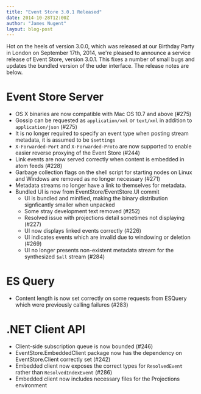```yaml
---
title: "Event Store 3.0.1 Released"
date: 2014-10-28T12:00Z
author: "James Nugent"
layout: blog-post
---
```


Hot on the heels of version 3.0.0, which was released at our Birthday Party in London on September 17th, 2014, we're pleased to announce a service release of Event Store, version 3.0.1. This fixes a number of small bugs and updates the bundled version of the uder interface. The release notes are below.

Event Store Server
===

- OS X binaries are now compatible with Mac OS 10.7 and above (#275)
- Gossip can be requested as `application/xml` or `text/xml` in addition to `application/json` (#275)
- It is no longer required to specify an event type when posting stream metadata, it is assumed to be `$settings`
- `X-Forwarded-Port` and `X-Forwarded-Proto` are now supported to enable easier reverse proxying of the Event Store (#244)
- Link events are now served correctly when content is embedded in atom feeds (#228)
- Garbage collection flags on the shell script for starting nodes on Linux and Windows are removed as no longer necessary (#271)
- Metadata streams no longer have a link to themselves for metadata.
- Bundled UI is now from EventStore/EventStore.UI commit
    - UI is bundled and minified, making the binary distribution signficantly smaller when unpacked
    - Some stray development text removed (#252)
    - Resolved issue with projections detail sometimes not displaying (#227)
    - UI now displays linked events correctly (#226)
    - UI indicates events which are invalid due to windowing or deletion (#269)
    - UI no longer presents non-existent metadata stream for the synthesized `$all` stream (#284)

ES Query
===

- Content length is now set correctly on some requests from ESQuery which were previously calling failures (#283)

.NET Client API
===

- Client-side subscription queue is now bounded (#246)
- EventStore.EmbeddedClient package now has the dependency on EventStore.Client correctly set (#242)
- Embedded client now exposes the correct types for `ResolvedEvent` rather than `ResolvedIndexEvent` (#286)
- Embedded client now includes necessary files for the Projections environment
